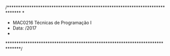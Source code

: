 /******************************************************************************
 *
 * MAC0216 Técnicas de Programação I
 * Data: /2017
 *
 ******************************************************************************/
